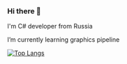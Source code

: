 ### Hi there 👋

I'm C# developer from Russia

I’m currently learning graphics pipeline

[![Top Langs](https://github-readme-stats.vercel.app/api/top-langs/?username=GazziFX&layout=compact)](https://github.com/anuraghazra/github-readme-stats)

<!--
**GazziFX/GazziFX** is a ✨ _special_ ✨ repository because its `README.md` (this file) appears on your GitHub profile.

Here are some ideas to get you started:

- 🔭 I’m currently working on ...
- 🌱 I’m currently learning ...
- 👯 I’m looking to collaborate on ...
- 🤔 I’m looking for help with ...
- 💬 Ask me about ...
- 📫 How to reach me: ...
- 😄 Pronouns: ...
- ⚡ Fun fact: ...
-->
